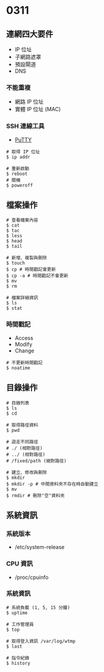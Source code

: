 # 0311

## 連網四大要件
- IP 位址
- 子網路遮罩
- 預設閘道
- DNS

### 不能重複
- 網路 IP 位址
- 實體 IP 位址 (MAC)

### SSH 連線工具
- [PuTTY](https://www.putty.org/)

```shell
# 取得 IP 位址
$ ip addr

# 重新啟動
$ reboot
# 關機
$ poweroff
```

## 檔案操作
```shell
# 查看檔案內容
$ cat
$ tac
$ less
$ head
$ tail

# 新增、複製與刪除
$ touch
$ cp # 時間戳記會更新
$ cp -a # 時間戳記不會更新
$ mv
$ rm

# 檔案詳細資訊
$ ls
$ stat
```

### 時間戳記
- Access
- Modify
- Change
```shell
# 不更新時間戳記
$ noatime
```

## 目錄操作
```shell
# 目錄列表
$ ls
$ cd

# 取得路徑資料
$ pwd

# 遊走不同路徑
# ./ (相對路徑)
# ../ (相對路徑)
# /fixed/path (絕對路徑)

# 建立、修改與刪除
$ mkdir
$ mkdir -p # 中間資料夾不存在時自動建立
$ mv
$ rmdir # 刪除"空"資料夾
```

## 系統資訊

### 系統版本
- /etc/system-release

### CPU 資訊
- /proc/cpuinfo

### 系統資訊
```shell
# 系統負載 (1, 5, 15 分鐘)
$ uptime

# 工作管理員
$ top

# 取得登入資訊 /var/log/wtmp
$ last

# 指令紀錄
$ history
```